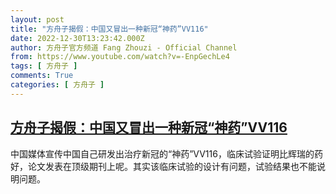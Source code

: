 ```yaml
---
layout: post
title: "方舟子揭假：中国又冒出一种新冠“神药”VV116"
date: 2022-12-30T13:23:42.000Z
author: 方舟子官方频道 Fang Zhouzi - Official Channel
from: https://www.youtube.com/watch?v=-EnpGechLe4
tags: [ 方舟子 ]
comments: True
categories: [ 方舟子 ]
---
```

<!--1672406622000-->
[方舟子揭假：中国又冒出一种新冠“神药”VV116](https://www.youtube.com/watch?v=-EnpGechLe4)
------

<div>
中国媒体宣传中国自己研发出治疗新冠的“神药”VV116，临床试验证明比辉瑞的药好，论文发表在顶级期刊上呢。其实该临床试验的设计有问题，试验结果也不能说明问题。
</div>
